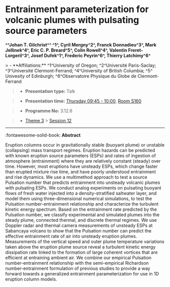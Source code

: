 # Entrainment parameterization for volcanic plumes with pulsating source parameters

**^^Johan T. Gilchrist^^ ^1^, Cyril Mergny^2^, Franck Donnadieu^3^, Mark Jellinek^4^, Eric C. P. Breard^5^, Colin Rowell^4^, Valentin Freret-Lorgeril^3^, Josef Dufek^1^, Frederic Peyrin^6^, Thierry Latchimy^6^**

<!-- more -->> - **Affiliations:** ^1^University of Oregon; ^2^Université Paris-Saclay; ^3^Université Clermont-Ferrand; ^4^University of British Columbia; ^5^ Univesity of Edinburgh; ^6^Observatoire Physique du Globe de Clermont-Ferrand

> - **Presentation type:** Talk

> - **Presentation time:** [Thursday 09:45 - 10:00](../sessions_comparison.md#__tabbed_3_2), [Room S160](../maps_venue.md#__tabbed_1_2)

> - **Programme No:** 3.12.6

> - [Theme 3](../theme3.md) > [Session 12](../sessions/session-3-12.md)

--- 

:fontawesome-solid-book: **Abstract**

Eruption columns occur in gravitationally stable (buoyant plume) or unstable (collapsing) mass transport regimes. Eruption hazards can be predicted with known eruption source parameters (ESPs) and rates of ingestion of atmosphere (entrainment) where they are relatively constant (steady) over time. However, most eruptions have unsteady ESPs, which change faster than erupted mixture rise time, and have poorly understood entrainment and rise dynamics. We use a multimethod approach to test a source Pulsation number that predicts entrainment into unsteady volcanic plumes with pulsating ESPs. We conduct analog experiments on pulsating buoyant flows of fresh water injected into a density-stratified saltwater layer, and model them using three-dimensional numerical simulations, to test the Pulsation number-entrainment relationship and characterize the turbulent kinetic energy spectrum. Based on the entrainment rate predicted by the Pulsation number, we classify experimental and simulated plumes into the steady plume, connected thermal, and discrete thermal regimes. We use Doppler radar and thermal camera measurements of unsteady ESPs at Sabancaya volcano to show that the Pulsation number can predict the effective entrainment rate of air into unsteady eruption plumes. Measurements of the vertical speed and outer plume temperature variations taken above the eruption plume source reveal a turbulent kinetic energy dissipation rate linked to the formation of large coherent vortices that are efficient at entraining ambient air. We combine our empirical Pulsation number-entrainment relationship with the semi-empirical Richardson number-entrainment formulation of previous studies to provide a way forward towards a generalized entrainment parameterization for use in 1D eruption column models.

